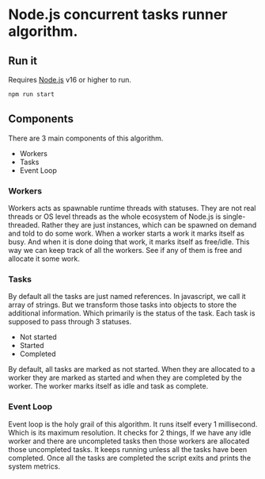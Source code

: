 # Node.js concurrent tasks runner algorithm.

## Run it

Requires [Node.js](https://nodejs.org/) v16 or higher to run.

```sh
npm run start
```

## Components

There are 3 main components of this algorithm.

- Workers
- Tasks
- Event Loop

### Workers

Workers acts as spawnable runtime threads with statuses. They are not real threads or OS level threads as the whole ecosystem of Node.js is single-threaded. Rather they are just instances, which can be spawned on demand and told to do some work. When a worker starts a work it marks itself as busy. And when it is done doing that work, it marks itself as free/idle. This way we can keep track of all the workers. See if any of them is free and allocate it some work.

### Tasks

By default all the tasks are just named references. In javascript, we call it array of strings. But we transform those tasks into objects to store the additional information. Which primarily is the status of the task. Each task is supposed to pass through 3 statuses.

- Not started
- Started
- Completed

By default, all tasks are marked as not started. When they are allocated to a worker they are marked as started and when they are completed by the worker. The worker marks itself as idle and task as complete.

### Event Loop

Event loop is the holy grail of this algorithm. It runs itself every 1 millisecond. Which is its maximum resolution. It checks for 2 things, If we have any idle worker and there are uncompleted tasks then those workers are allocated those uncompleted tasks. It keeps running unless all the tasks have been completed. Once all the tasks are completed the script exits and prints the system metrics.
